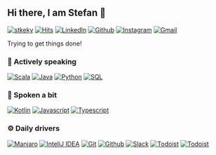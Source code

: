 ## Hi there, I am Stefan 👋

[![stkeky](https://img.shields.io/badge/st-keky-03a9f4?style=flat-square)]()
[![Hits](https://hits.seeyoufarm.com/api/count/incr/badge.svg?url=https%3A%2F%2Fgithub.com%2Fstkeky%2Fstkeky&count_bg=%2303A9F4&title_bg=%23000000&icon=github.svg&icon_color=%23E7E7E7&title=hits&edge_flat=true)](https://hits.seeyoufarm.com)
[![LinkedIn](https://img.shields.io/badge/linkedin-black?style=flat-square&logo=linkedin)](www.linkedin.com/in/stkeky/)
[![Github](https://img.shields.io/badge/github-black?style=flat-square&logo=github)](https://github.com/stkeky)
[![Instagram](https://img.shields.io/badge/instagram-black?style=flat-square&logo=instagram)](https://www.instagram.com/st_keky/)
[![Gmail](https://img.shields.io/badge/gmail-black?style=flat-square&logo=gmail)](mailto:st.keky@gmail.com)

Trying to get things done!

### 🔹 Actively speaking

[![Scala](https://img.shields.io/badge/scala-black?style=for-the-badge&logo=scala)](https://www.scala-lang.org/)
[![Java](https://img.shields.io/badge/java-black?style=for-the-badge&logo=java)](https://www.java.com/)
[![Python](https://img.shields.io/badge/python-black?style=for-the-badge&logo=python)](https://www.python.org/)
[![SQL](https://img.shields.io/badge/sql-black?style=for-the-badge&logo=postgresql)](https://www.postgresql.org/)

### 🔸 Spoken a bit

[![Kotlin](https://img.shields.io/badge/kotlin-black?style=flat-square&logo=kotlin)](https://kotlinlang.org/)
[![Javascript](https://img.shields.io/badge/javascript-black?style=flat-square&logo=javascript)](https://developer.mozilla.org/en-US/docs/Web/JavaScript/)
[![Typescript](https://img.shields.io/badge/typescript-black?style=flat-square&logo=typescript)](https://www.typescriptlang.org/)



### ⚙️ Daily drivers

[![Manjaro](https://img.shields.io/badge/manjaro-black?style=flat-square&logo=manjaro)](https://manjaro.org/)
[![InteliJ IDEA](https://img.shields.io/badge/intellij_idea-black?style=flat-square&logo=intellij-idea)](https://www.jetbrains.com/idea/)
[![Git](https://img.shields.io/badge/git-black?style=flat-square&logo=git)](https://git-scm.com/)
[![Github](https://img.shields.io/badge/github-black?style=flat-square&logo=github)](https://github.com/)
[![Slack](https://img.shields.io/badge/slack-black?style=flat-square&logo=slack)](https://slack.com/)
[![Todoist](https://img.shields.io/badge/todoist-black?style=flat-square&logo=todoist)](https://todoist.com/)
[![Todoist](https://img.shields.io/badge/spotify-black?style=flat-square&logo=spotify)](https://www.spotify.com/)


